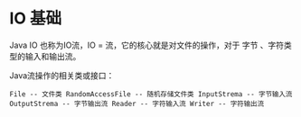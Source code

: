 # IO 基础

Java IO 也称为IO流，IO = 流，它的核心就是对文件的操作，对于 字节 、字符类型的输入和输出流。

Java流操作的相关类或接口：

`` File -- 文件类
RandomAccessFile -- 随机存储文件类
InputStrema -- 字节输入流
OutputStrema -- 字节输出流
Reader -- 字符输入流
Writer -- 字符输出流
``